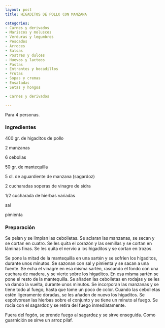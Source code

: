 ```yaml
---
layout: post
title: HIGADITOS DE POLLO CON MANZANA

categories:
- Carnes y derivados
- Mariscos y moluscos
- Verduras y legumbres
- Pescados
- Arroces
- Salsas
- Postres y dulces
- Huevos y lacteos
- Pastas
- Entrantes y bocadillos
- Frutas
- Sopas y cremas
- Ensaladas
- Setas y hongos

- Carnes y derivados

---
```


Para 4 personas.

<h3>Ingredientes</h3>

400 gr. de higaditos de pollo

2 manzanas

6 cebollas

50 gr. de mantequilla

5 cl. de aguardiente de manzana (sagardoz)

2 cucharadas soperas de vinagre de sidra

1/2 cucharada de hierbas variadas

sal

pimienta

<h3>Preparación</h3>

Se pelan y se limpian las cebolletas. Se aclaran las manzanas, se secan y se cortan en cuatro. Se les quita el corazón y las semillas y se cortan en láminas finas. Se les quita el nervio a los higaditos y se cortan en trozos.

Se pone la mitad de la mantequilla en una sartén y se sofríen los higaditos, durante unos minutos. Se sazonan con sal y pimienta y se sacan a una fuente. Se echa el vinagre en esa misma sartén, rascando el fondo con una cuchara de madera, y se vierte sobre los higaditos. En esa misma sartén se pone el resto de la mantequilla. Se añaden las cebolletas en rodajas y se les va dando la vuelta, durante unos minutos. Se incorporan las manzanas y se tiene todo al fuego, hasta que tome un poco de color. Cuando las cebolletas estén ligeramente doradas, se les añaden de nuevo los higaditos. Se espolvorean las hierbas sobre el conjunto y se tiene un minuto al fuego. Se rocía con el sagardoz y se retira del fuego inmediatamente.

Fuera del fogón, se prende fuego al sagardoz y se sirve enseguida. Como guarnición se sirve un arroz pilaf.

